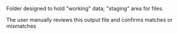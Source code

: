 Folder designed to hold "working" data; "staging" area for files.

The user manually reviews this output file and confirms matches or mismatches
